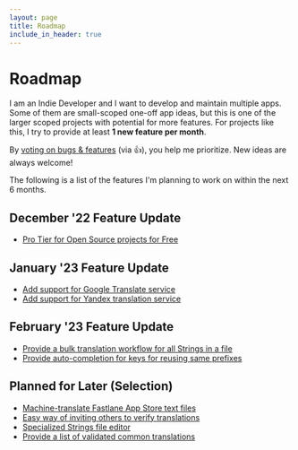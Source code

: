 ```yaml
---
layout: page
title: Roadmap
include_in_header: true
---
```


# Roadmap

I am an Indie Developer and I want to develop and maintain multiple apps. Some of them are small-scoped one-off app ideas, but this is one of the larger scoped projects with potential for more features. For projects like this, I try to provide at least **1 new feature per month**.

By [voting on bugs & features](https://github.com/FlineDev/RemafoX/issues?q=is%3Aissue+sort%3Aupdated+is%3Aopen) (via 👍), you help me prioritize.
New ideas are always welcome!

The following is a list of the features I'm planning to work on within the next 6 months.

## December '22 Feature Update

* [Pro Tier for Open Source projects for Free](https://github.com/FlineDev/RemafoX/issues/10)

## January '23 Feature Update

* [Add support for Google Translate service](https://github.com/FlineDev/RemafoX/issues/11)
* [Add support for Yandex translation service](https://github.com/FlineDev/RemafoX/issues/4)

## February '23 Feature Update

* [Provide a bulk translation workflow for all Strings in a file](https://github.com/FlineDev/RemafoX/issues/18)
* [Provide auto-completion for keys for reusing same prefixes](https://github.com/FlineDev/RemafoX/issues/22)

## Planned for Later (Selection)

* [Machine-translate Fastlane App Store text files](https://github.com/FlineDev/RemafoX/issues/14)
* [Easy way of inviting others to verify translations](https://github.com/FlineDev/RemafoX/issues/13)
* [Specialized Strings file editor](https://github.com/FlineDev/RemafoX/issues/12)
* [Provide a list of validated common translations](https://github.com/FlineDev/RemafoX/issues/55)
